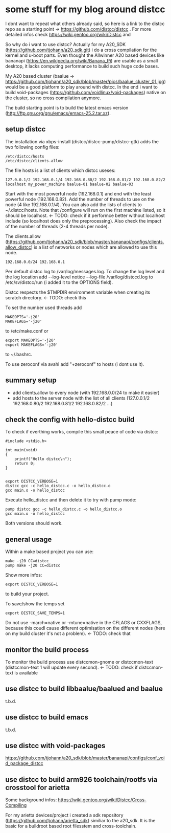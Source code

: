 some stuff for my blog around distcc
====================================

I dont want to repeat what others already said, so here is a link to the distcc repo as a starting point -> https://github.com/distcc/distcc . For more detailed infos check https://wiki.gentoo.org/wiki/Distcc and 

So why do i want to use distcc? Actually for my A20_SDK (https://github.com/tjohann/a20_sdk.git) i do a cross compilation for the kernel and u-boot parts. Even thought the Allwinner A20 based devices like bananapi (https://en.wikipedia.org/wiki/Banana_Pi) are usable as a small desktop, it lacks computing performance to build such huge code bases. 

My A20 based cluster (baalue -> https://github.com/tjohann/a20_sdk/blob/master/pics/baalue_cluster_01.jpg) would be a good platform to play around with distcc. In the end i want to build void-packages (https://github.com/voidlinux/void-packages) native on the cluster, so no cross compilation anymore. 

The build starting point is to build the latest emacs version (http://ftp.gnu.org/gnu/emacs/emacs-25.2.tar.xz).


setup distcc
------------

The installation via xbps-install (distcc/distcc-pump/distcc-gtk) adds the two following config files:

	/etc/distcc/hosts
	/etc/distcc/clients.allow

The file hosts is a list of clients which distcc useses:

	127.0.0.1/2 192.168.0.1/4 192.168.0.80/2 192.168.0.81/2 192.168.0.82/2
	localhost my_power_machine baalue-01 baalue-02 baalue-03
	
Start with the most powerful node (192.168.0.1) and end with the least powerful node (192.168.0.82). Add the number of threads to use on the node (4 like 192.168.0.1/*4*). You can also add the lists of clients to ~/.distcc/hosts. Note that /configure will run on the first machine listed, so it should be localhost. <- TODO: check if it performce better without localhost include (so localhost does only the preprocessing). Also check the impact of the number of threads (2-4 threads per node).

The clients.allow (https://github.com/tjohann/a20_sdk/blob/master/bananapi/configs/clients.allow_distcc) is a list of networks or nodes which are allowed to use this node.

	192.168.0.0/24 192.168.0.1
	
Per default distcc log to /var/log/messages.log. To change the log level and the log location add --log-level notice --log-file /var/log/distccd.log to /etc/sv/distcc/run (i added it to the OPTIONS field).

Distcc respects the $TMPDIR environment variable when creating its scratch directory. <- TODO: check this

To set the number used threads add 

	MAKEOPTS='-j20'
	MAKEFLAGS='-j20'

to /etc/make.conf or 

	export MAKEOPTS='-j20'
	export MAKEFLAGS='-j20'
	
to ~/.bashrc.

To use zeroconf via avahi add "+zeroconf" to hosts (i dont use it).


summary setup
-------------

- add clients.allow to every node (with 192.168.0.0/24 to make it easier)
- add hosts to the server node with the list of all clients (127.0.0.1/2 192.168.0.80/2 192.168.0.81/2 192.168.0.82/2 ...)


check the config with hello-distcc build
----------------------------------------

To check if everthing works, compile this small peace of code via distcc:

	#include <stdio.h>
 
	int main(void) 
	{
		printf("Hello distcc\n");
		return 0;
	}


	export DISTCC_VERBOSE=1
	distcc gcc -c hello_distcc.c -o hello_distcc.o
	gcc main.o -o hello_distcc 

Execute hello_distcc and then delete it to try with pump mode:

	pump distcc gcc -c hello_distcc.c -o hello_distcc.o 
	gcc main.o -o hello_distcc 

Both versions should work.


general usage
-------------

Within a make based project you can use:

	make -j20 CC=distcc 
	pump make -j20 CC=distcc

Show more infos:

	export DISTCC_VERBOSE=1
	
to build your project.	

To save/show the temps set

	export DISTCC_SAVE_TEMPS=1

Do not use -march=native or -mtune=native in the CFLAGS or CXXFLAGS, because this coudl cause different optimisation on the different nodes (here on my build cluster it's not a problem). <- TODO: check that


monitor the build process
-------------------------

To monitor the build process use distccmon-gnome or distccmon-text (distccmon-text 1 will update every second). <- TODO: check if distccmon-text is available


use distcc to build libbaalue/baalued and baalue
------------------------------------------------

t.b.d.
	

use distcc to build emacs
-------------------------

t.b.d.


use distcc with void-packages
-----------------------------

https://github.com/tjohann/a20_sdk/blob/master/bananapi/configs/conf_void_package_distcc
	


use distcc to build arm926 toolchain/rootfs via crosstool for arietta
---------------------------------------------------------------------

Some background infos: https://wiki.gentoo.org/wiki/Distcc/Cross-Compiling 

For my arietta devices/project i created a sdk repository (https://github.com/tjohann/arietta_sdk) similiar to the a20_sdk. It is the basic for a buildroot based root filesstem and cross-toolchain.


